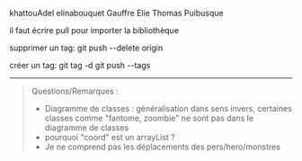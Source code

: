 khattouAdel
elinabouquet
Gauffre Elie
Thomas Puibusque

il faut écrire pull pour importer la bibliothèque

supprimer un tag:
 git push --delete origin <name>

créer un tag:
git tag -d <name>
git push --tags

 
---
 
> Questions/Remarques :
> - Diagramme de classes : généralisation dans sens invers, certaines classes comme "fantome, zoombie" ne sont pas dans le diagramme de classes 
> - pourquoi "coord" est un arrayList ? 
> - Je ne comprend pas les déplacements des pers/hero/monstres
